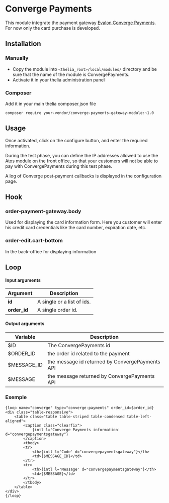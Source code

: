 # Converge Payments

This module integrate the payment gateway [Evalon Converge Payments](https://www.elavon.com/). For now only the card purchase is developed.

## Installation

### Manually

* Copy the module into ```<thelia_root>/local/modules/``` directory and be sure that the name of the module is ConvergePayments.
* Activate it in your thelia administration panel

### Composer

Add it in your main thelia composer.json file

```
composer require your-vendor/converge-payments-gateway-module:~1.0
```

## Usage

Once activated, click on the configure button, and enter the required information.

During the test phase, you can define the IP addresses allowed to use the Atos module on the front office, so that your customers will not be able to pay with ConvergePayments during this test phase.

A log of Converge post-payment callbacks is displayed in the configuration page.

## Hook

### order-payment-gateway.body

Used for displaying the card information form. Here you customer will enter his credit card credentials like the card number, expiration date, etc.

### order-edit.cart-bottom

In the back-office for displaying information

## Loop

#### Input arguments

|Argument |Description |
|---      |--- |
|**id**   | A single or a list of ids. |
|**order_id** | A single order id. |

#### Output arguments

|Variable       |Description |
|---            |--- |
|$ID            | The ConvergePayments id |
|$ORDER_ID      | the order id related to the payment |
|$MESSAGE_ID    | the message id returned by ConvergePayments API |
|$MESSAGE       | the message returned by ConvergePayments API |

### Exemple

    {loop name="converge" type="converge-payments" order_id=$order_id}
    <div class="table-responsive">
        <table class="table table-striped table-condensed table-left-aligned">
            <caption class="clearfix">
                {intl l='Converge Payments information' d="convergepaymentsgateway"}
            </caption>
            <tbody>
            <tr>
                <th>{intl l='Code' d="convergepaymentsgateway"}</th>
                <td>{$MESSAGE_ID}</td>
            </tr>
            <tr>
                <th>{intl l='Message' d="convergepaymentsgateway"}</th>
                <td>{$MESSAGE}</td>
            </tr>
            </tbody>
        </table>
    </div>
    {/loop}


